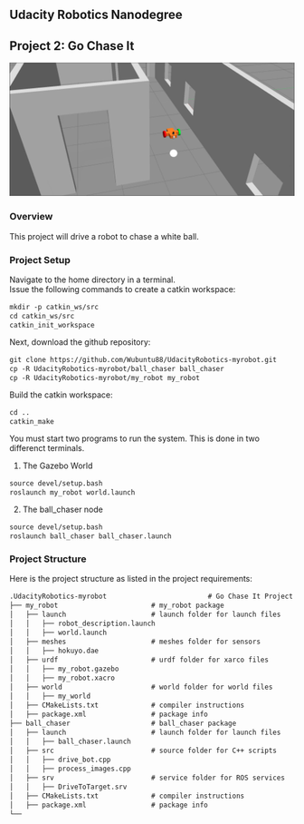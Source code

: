 Udacity Robotics Nanodegree
------------------

Project 2: Go Chase It
------------------
![Robot and ball picture](overhead_shot.png)
### Overview
This project will drive a robot to chase a white ball.

### Project Setup

Navigate to the home directory in a terminal.  
Issue the following commands to create a catkin workspace:
```
mkdir -p catkin_ws/src
cd catkin_ws/src
catkin_init_workspace
```

Next, download the github repository:

```
git clone https://github.com/Wubuntu88/UdacityRobotics-myrobot.git
cp -R UdacityRobotics-myrobot/ball_chaser ball_chaser
cp -R UdacityRobotics-myrobot/my_robot my_robot
```

Build the catkin workspace:
```
cd ..
catkin_make
```

You must start two programs to run the system.  This is done in two differenct terminals.
1) The Gazebo World
```
source devel/setup.bash
roslaunch my_robot world.launch
```
2) The ball_chaser node
```
source devel/setup.bash
roslaunch ball_chaser ball_chaser.launch
```

### Project Structure
Here is the project structure as listed in the project requirements:
```
.UdacityRobotics-myrobot                         # Go Chase It Project
├── my_robot                       # my_robot package                   
│   ├── launch                     # launch folder for launch files   
│   │   ├── robot_description.launch
│   │   ├── world.launch
│   ├── meshes                     # meshes folder for sensors
│   │   ├── hokuyo.dae
│   ├── urdf                       # urdf folder for xarco files
│   │   ├── my_robot.gazebo
│   │   ├── my_robot.xacro
│   ├── world                      # world folder for world files
│   │   ├── my_world
│   ├── CMakeLists.txt             # compiler instructions
│   ├── package.xml                # package info
├── ball_chaser                    # ball_chaser package                   
│   ├── launch                     # launch folder for launch files   
│   │   ├── ball_chaser.launch
│   ├── src                        # source folder for C++ scripts
│   │   ├── drive_bot.cpp
│   │   ├── process_images.cpp
│   ├── srv                        # service folder for ROS services
│   │   ├── DriveToTarget.srv
│   ├── CMakeLists.txt             # compiler instructions
│   ├── package.xml                # package info                  
└──                      
```